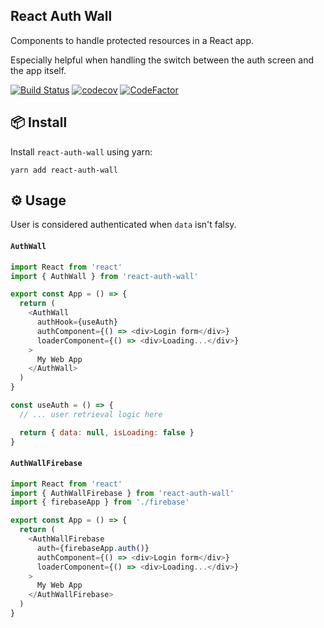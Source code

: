 React Auth Wall
---
Components to handle protected resources in a React app.

Especially helpful when handling the switch between the auth screen and the app itself.

[![Build Status](https://travis-ci.com/prilutskiy/react-auth-wall.svg?branch=master)](https://travis-ci.com/prilutskiy/react-auth-wall)
[![codecov](https://codecov.io/gh/prilutskiy/react-auth-wall/branch/master/graph/badge.svg)](https://codecov.io/gh/prilutskiy/react-auth-wall)
[![CodeFactor](https://www.codefactor.io/repository/github/prilutskiy/react-auth-wall/badge)](https://www.codefactor.io/repository/github/prilutskiy/react-auth-wall)



## 📦 Install

Install `react-auth-wall` using yarn:

```
yarn add react-auth-wall
```

## ⚙️ Usage

User is considered authenticated when `data` isn't falsy.

#### `AuthWall`


```js
import React from 'react'
import { AuthWall } from 'react-auth-wall'

export const App = () => {
  return (
    <AuthWall
      authHook={useAuth}
      authComponent={() => <div>Login form</div>}
      loaderComponent={() => <div>Loading...</div>}
    >
      My Web App
    </AuthWall>
  )
}

const useAuth = () => {
  // ... user retrieval logic here

  return { data: null, isLoading: false }
}
```


#### `AuthWallFirebase`


```js
import React from 'react'
import { AuthWallFirebase } from 'react-auth-wall'
import { firebaseApp } from './firebase'

export const App = () => {
  return (
    <AuthWallFirebase
      auth={firebaseApp.auth()}
      authComponent={() => <div>Login form</div>}
      loaderComponent={() => <div>Loading...</div>}
    >
      My Web App
    </AuthWallFirebase>
  )
}
```
